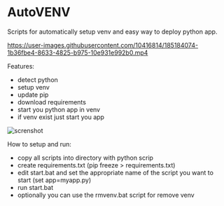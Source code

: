 # AutoVENV
Scripts for automatically setup venv and easy way to deploy python app.

https://user-images.githubusercontent.com/10416814/185184074-1b36fbe4-8633-4825-b975-10e931e992b0.mp4

Features:
- detect python
- setup venv
- update pip
- download requirements
- start you python app in venv
- if venv exist just start you app

<img src="https://github.com/morgor/AutoVENV/blob/main/screenshot.png" alt="screnshot">

How to setup and run:
- copy all scripts into directory with python scrip
- create requirements.txt (pip freeze > requirements.txt)
- edit start.bat and set the appropriate name of the script you want to start (set app=myapp.py)
- run start.bat
- optionally you can use the rmvenv.bat script for remove venv
